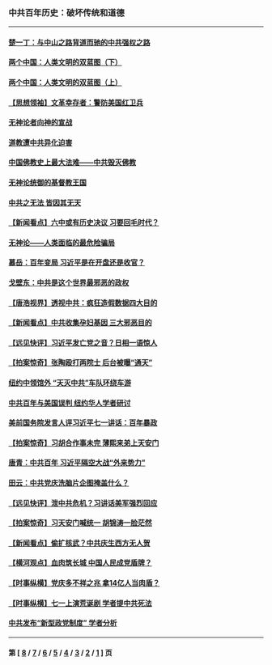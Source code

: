 ### 中共百年历史：破坏传统和道德
---
#### [楚一丁：与中山之路背道而驰的中共强权之路](../../pages/nf1176114/n13437270.md?12260430) 
#### [两个中国：人类文明的双蓝图（下）](../../pages/nf1176114/n13423132.md?12260430) 
#### [两个中国：人类文明的双蓝图（上）](../../pages/nf1176114/n13422687.md?12260430) 
#### [【思想领袖】文革幸存者：警防美国红卫兵](../../pages/nf1176114/n13339289.md?12260430) 
#### [无神论者向神的宣战](../../pages/nf1176114/n13281535.md?12260430) 
#### [道教遭中共异化迫害](../../pages/nf1176114/n13281463.md?12260430) 
#### [中国佛教史上最大法难——中共毁灭佛教](../../pages/nf1176114/n13281397.md?12260430) 
#### [无神论统御的基督教王国](../../pages/nf1176114/n13281280.md?12260430) 
#### [中共之无法 皆因其无天](../../pages/nf1176114/n13281088.md?12260430) 
#### [【新闻看点】六中或有历史决议 习要回毛时代？](../../pages/nf1176114/n13222895.md?12260430) 
#### [无神论——人类面临的最危险骗局](../../pages/nf1176114/n13196137.md?12260430) 
#### [慕岳：百年变局 习近平是在开盘还是收官？](../../pages/nf1176114/n13206516.md?12260430) 
#### [戈壁东：中共是这个世界最邪恶的政权](../../pages/nf1176114/n13085641.md?12260430) 
#### [【唐浩视界】透视中共：疯狂造假数据四大目的](../../pages/nf1176114/n13080590.md?12260430) 
#### [【新闻看点】中共收集孕妇基因 三大邪恶目的](../../pages/nf1176114/n13077182.md?12260430) 
#### [【远见快评】习近平发亡党之音？日相一语惊人](../../pages/nf1176114/n13074809.md?12260430) 
#### [【拍案惊奇】张陶殴打两院士 后台被曝“通天”](../../pages/nf1176114/n13070496.md?12260430) 
#### [纽约中领馆外 “天灭中共”车队环绕车游](../../pages/nf1176114/n13070693.md?12260430) 
#### [中共百年与美国误判 纽约华人学者研讨](../../pages/nf1176114/n13067969.md?12260430) 
#### [美前国务院发言人评习近平七一讲话：百年暴政](../../pages/nf1176114/n13066986.md?12260430) 
#### [【拍案惊奇】习胡合作事未完 薄熙来弟上天安门](../../pages/nf1176114/n13065867.md?12260430) 
#### [唐青：中共百年 习近平隔空大战“外来势力”](../../pages/nf1176114/n13065976.md?12260430) 
#### [田云：中共党庆洗脑片企图掩盖什么？](../../pages/nf1176114/n13064395.md?12260430) 
#### [【远见快评】泄中共危机？习讲话美军强烈回应](../../pages/nf1176114/n13064269.md?12260430) 
#### [【拍案惊奇】习天安门喊统一 胡锦涛一脸茫然](../../pages/nf1176114/n13063233.md?12260430) 
#### [【新闻看点】偷扩核武？中共庆生西方无人贺](../../pages/nf1176114/n13061263.md?12260430) 
#### [【横河观点】血肉筑长城 中国人民成党盾牌？](../../pages/nf1176114/n13061779.md?12260430) 
#### [【时事纵横】党庆多不祥之兆 拿14亿人当肉盾？](../../pages/nf1176114/n13061709.md?12260430) 
#### [【时事纵横】七一上演荒诞剧 学者提中共死法](../../pages/nf1176114/n13058990.md?12260430) 
#### [中共发布“新型政党制度” 学者分析](../../pages/nf1176114/n13056354.md?12260430) 

---
#### 第 [ [8](./8.md?12260430) / [7](./7.md?12260430) / [6](./6.md?12260430) / [5](./5.md?12260430) / [4](./4.md?12260430) / [3](./3.md?12260430) / [2](./2.md?12260430) / [1](./1.md?12260430) ] 页
